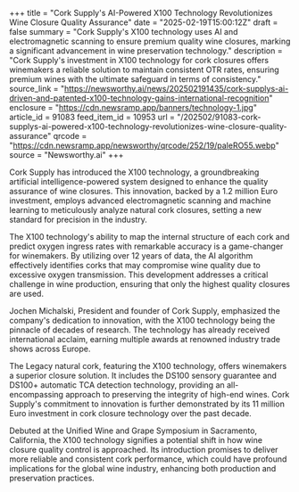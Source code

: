+++
title = "Cork Supply's AI-Powered X100 Technology Revolutionizes Wine Closure Quality Assurance"
date = "2025-02-19T15:00:12Z"
draft = false
summary = "Cork Supply's X100 technology uses AI and electromagnetic scanning to ensure premium quality wine closures, marking a significant advancement in wine preservation technology."
description = "Cork Supply's investment in X100 technology for cork closures offers winemakers a reliable solution to maintain consistent OTR rates, ensuring premium wines with the ultimate safeguard in terms of consistency."
source_link = "https://newsworthy.ai/news/202502191435/cork-supplys-ai-driven-and-patented-x100-technology-gains-international-recognition"
enclosure = "https://cdn.newsramp.app/banners/technology-1.jpg"
article_id = 91083
feed_item_id = 10953
url = "/202502/91083-cork-supplys-ai-powered-x100-technology-revolutionizes-wine-closure-quality-assurance"
qrcode = "https://cdn.newsramp.app/newsworthy/qrcode/252/19/paleRO55.webp"
source = "Newsworthy.ai"
+++

<p>Cork Supply has introduced the X100 technology, a groundbreaking artificial intelligence-powered system designed to enhance the quality assurance of wine closures. This innovation, backed by a 1.2 million Euro investment, employs advanced electromagnetic scanning and machine learning to meticulously analyze natural cork closures, setting a new standard for precision in the industry.</p><p>The X100 technology's ability to map the internal structure of each cork and predict oxygen ingress rates with remarkable accuracy is a game-changer for winemakers. By utilizing over 12 years of data, the AI algorithm effectively identifies corks that may compromise wine quality due to excessive oxygen transmission. This development addresses a critical challenge in wine production, ensuring that only the highest quality closures are used.</p><p>Jochen Michalski, President and founder of Cork Supply, emphasized the company's dedication to innovation, with the X100 technology being the pinnacle of decades of research. The technology has already received international acclaim, earning multiple awards at renowned industry trade shows across Europe.</p><p>The Legacy natural cork, featuring the X100 technology, offers winemakers a superior closure solution. It includes the DS100 sensory guarantee and DS100+ automatic TCA detection technology, providing an all-encompassing approach to preserving the integrity of high-end wines. Cork Supply's commitment to innovation is further demonstrated by its 11 million Euro investment in cork closure technology over the past decade.</p><p>Debuted at the Unified Wine and Grape Symposium in Sacramento, California, the X100 technology signifies a potential shift in how wine closure quality control is approached. Its introduction promises to deliver more reliable and consistent cork performance, which could have profound implications for the global wine industry, enhancing both production and preservation practices.</p>